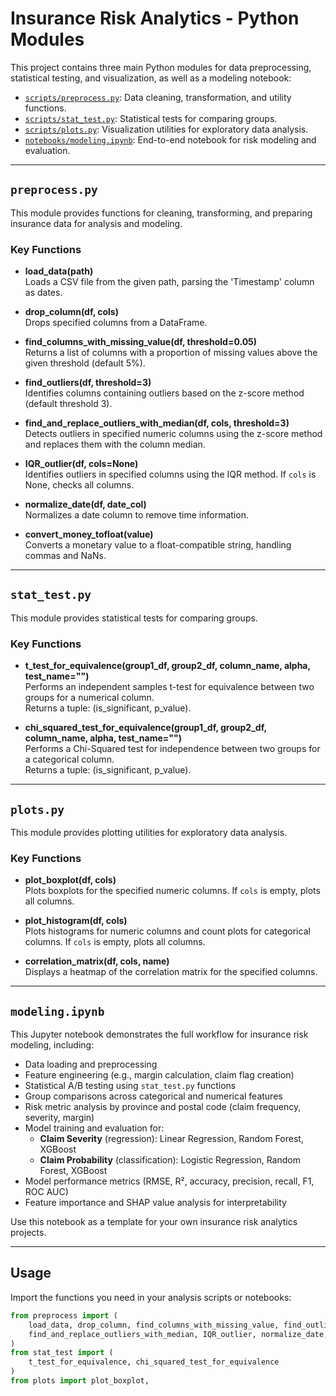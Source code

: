 # Insurance Risk Analytics - Python Modules

This project contains three main Python modules for data preprocessing, statistical testing, and visualization, as well as a modeling notebook:

- [`scripts/preprocess.py`](scripts/preprocess.py): Data cleaning, transformation, and utility functions.
- [`scripts/stat_test.py`](scripts/stat_test.py): Statistical tests for comparing groups.
- [`scripts/plots.py`](scripts/plots.py): Visualization utilities for exploratory data analysis.
- [`notebooks/modeling.ipynb`](../notebooks/modeling.ipynb): End-to-end notebook for risk modeling and evaluation.

---

## `preprocess.py`

This module provides functions for cleaning, transforming, and preparing insurance data for analysis and modeling.

### Key Functions

- **load_data(path)**  
  Loads a CSV file from the given path, parsing the 'Timestamp' column as dates.

- **drop_column(df, cols)**  
  Drops specified columns from a DataFrame.

- **find_columns_with_missing_value(df, threshold=0.05)**  
  Returns a list of columns with a proportion of missing values above the given threshold (default 5%).

- **find_outliers(df, threshold=3)**  
  Identifies columns containing outliers based on the z-score method (default threshold 3).

- **find_and_replace_outliers_with_median(df, cols, threshold=3)**  
  Detects outliers in specified numeric columns using the z-score method and replaces them with the column median.

- **IQR_outlier(df, cols=None)**  
  Identifies outliers in specified columns using the IQR method. If `cols` is None, checks all columns.

- **normalize_date(df, date_col)**  
  Normalizes a date column to remove time information.

- **convert_money_tofloat(value)**  
  Converts a monetary value to a float-compatible string, handling commas and NaNs.

---

## `stat_test.py`

This module provides statistical tests for comparing groups.

### Key Functions

- **t_test_for_equivalence(group1_df, group2_df, column_name, alpha, test_name="")**  
  Performs an independent samples t-test for equivalence between two groups for a numerical column.  
  Returns a tuple: (is_significant, p_value).

- **chi_squared_test_for_equivalence(group1_df, group2_df, column_name, alpha, test_name="")**  
  Performs a Chi-Squared test for independence between two groups for a categorical column.  
  Returns a tuple: (is_significant, p_value).

---

## `plots.py`

This module provides plotting utilities for exploratory data analysis.

### Key Functions

- **plot_boxplot(df, cols)**  
  Plots boxplots for the specified numeric columns. If `cols` is empty, plots all columns.

- **plot_histogram(df, cols)**  
  Plots histograms for numeric columns and count plots for categorical columns. If `cols` is empty, plots all columns.

- **correlation_matrix(df, cols, name)**  
  Displays a heatmap of the correlation matrix for the specified columns.

---

## `modeling.ipynb`

This Jupyter notebook demonstrates the full workflow for insurance risk modeling, including:

- Data loading and preprocessing
- Feature engineering (e.g., margin calculation, claim flag creation)
- Statistical A/B testing using `stat_test.py` functions
- Group comparisons across categorical and numerical features
- Risk metric analysis by province and postal code (claim frequency, severity, margin)
- Model training and evaluation for:
    - **Claim Severity** (regression): Linear Regression, Random Forest, XGBoost
    - **Claim Probability** (classification): Logistic Regression, Random Forest, XGBoost
- Model performance metrics (RMSE, R², accuracy, precision, recall, F1, ROC AUC)
- Feature importance and SHAP value analysis for interpretability

Use this notebook as a template for your own insurance risk analytics projects.

---

## Usage

Import the functions you need in your analysis scripts or notebooks:

```python
from preprocess import (
    load_data, drop_column, find_columns_with_missing_value, find_outliers,
    find_and_replace_outliers_with_median, IQR_outlier, normalize_date, convert_money_tofloat
)
from stat_test import (
    t_test_for_equivalence, chi_squared_test_for_equivalence
)
from plots import plot_boxplot,